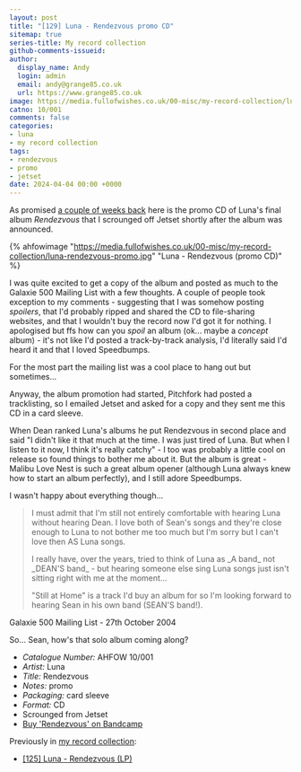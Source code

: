 ```yaml
---
layout: post
title: "[129] Luna - Rendezvous promo CD"
sitemap: true
series-title: My record collection
github-comments-issueid:
author:
  display_name: Andy
  login: admin
  email: andy@grange85.co.uk
  url: https://www.grange85.co.uk
image: https://media.fullofwishes.co.uk/00-misc/my-record-collection/luna-rendezvous-promo.jpg
catno: 10/001
comments: false
categories:
- luna
- my record collection
tags:
- rendezvous
- promo
- jetset
date: 2024-04-04 00:00 +0000
---
```

As promised [a couple of weeks back](/2024/03/21/my-record-collection-120-luna-rendezvous-lp/) here is the promo CD of Luna's final album _Rendezvous_ that I scrounged off Jetset shortly after the album was announced.

{% ahfowimage "https://media.fullofwishes.co.uk/00-misc/my-record-collection/luna-rendezvous-promo.jpg" "Luna - Rendezvous (promo CD)" %}

I was quite excited to get a copy of the album and posted as much to the Galaxie 500 Mailing List with a few thoughts. A couple of people took exception to my comments - suggesting that I was somehow posting _spoilers_, that I'd probably ripped and shared the CD to file-sharing websites, and that I wouldn't buy the record now I'd got it for nothing. I apologised but ffs how can you _spoil_ an album (ok... maybe a _concept_ album) - it's not like I'd posted a track-by-track analysis, I'd literally said I'd heard it and that I loved Speedbumps.

<!--more-->

For the most part the mailing list was a cool place to hang out but sometimes...

Anyway, the album promotion had started, Pitchfork had posted a tracklisting, so I emailed Jetset and asked for a copy and they sent me this CD in a card sleeve. 

When Dean ranked Luna's albums he put Rendezvous in second place and said "I didn't like it that much at the time. I was just tired of Luna. But when I listen to it now, I think it's really catchy" - I too was probably a little cool on release so found things to bother me about it. But the album is great - Malibu Love Nest is such a great album opener (although Luna always knew how to start an album perfectly), and I still adore Speedbumps.

I wasn't happy about everything though...

<blockquote>
<p>I must admit that I'm still not entirely comfortable with hearing Luna
without hearing Dean. I love both of Sean's songs and they're close
enough to Luna to not bother me too much but I'm sorry but I can't
love then AS Luna songs.</p>

<p>I really have, over the years, tried to think of Luna as _A band_ not
_DEAN'S band_ - but hearing someone else sing Luna songs just isn't
sitting right with me at the moment...</p>

<p>"Still at Home" is a track I'd buy an album for so I'm looking forward
to hearing Sean in his own band (SEAN'S band!).</p>
</blockquote>
<p class="caption">Galaxie 500 Mailing List - 27th October 2004</p>

So... Sean, how's that solo album coming along?

 - *Catalogue Number:* AHFOW 10/001
 - *Artist:* Luna
 - *Title:* Rendezvous
 - *Notes:* promo
 - *Packaging:* card sleeve
 - *Format:* CD
 - Scrounged from Jetset
 - [Buy 'Rendezvous' on Bandcamp](https://luna.bandcamp.com/album/rendezvous)

 Previously in [my record collection](/category/my-record-collection):
  -  [[125] Luna - Rendezvous (LP)](/2024/03/21/my-record-collection-120-luna-rendezvous-lp/)
